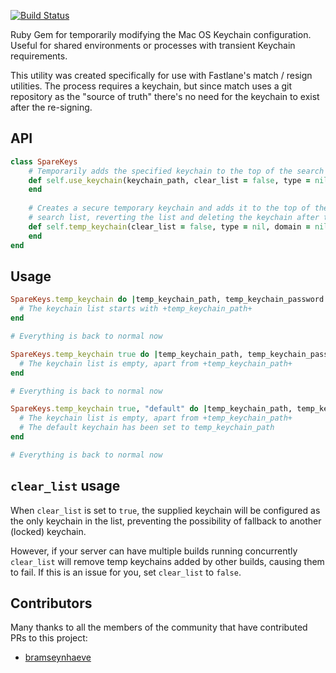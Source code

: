 [![Build Status](https://travis-ci.org/richardszalay/spare-keys.svg?branch=master)](https://travis-ci.org/richardszalay/spare-keys)

Ruby Gem for temporarily modifying the Mac OS Keychain configuration. Useful for shared environments or processes with transient Keychain requirements.

This utility was created specifically for use with Fastlane's match / resign utilities. The process requires a keychain, but since match uses a git repository as the "source of truth" there's no need for the keychain to exist after the re-signing.


## API

```ruby
class SpareKeys
    # Temporarily adds the specified keychain to the top of the search list, reverting it after the block is invoked.
    def self.use_keychain(keychain_path, clear_list = false, type = nil, domain = nil)
    end
    
    # Creates a secure temporary keychain and adds it to the top of the 
    # search list, reverting the list and deleting the keychain after the block is invoked.
    def self.temp_keychain(clear_list = false, type = nil, domain = nil)
    end
end
```

## Usage

```ruby
SpareKeys.temp_keychain do |temp_keychain_path, temp_keychain_password|
  # The keychain list starts with +temp_keychain_path+
end

# Everything is back to normal now

SpareKeys.temp_keychain true do |temp_keychain_path, temp_keychain_password|
  # The keychain list is empty, apart from +temp_keychain_path+
end

# Everything is back to normal now

SpareKeys.temp_keychain true, "default" do |temp_keychain_path, temp_keychain_password|
  # The keychain list is empty, apart from +temp_keychain_path+
  # The default keychain has been set to temp_keychain_path
end

# Everything is back to normal now
```

## `clear_list` usage

When `clear_list` is set to `true`, the supplied keychain will be configured as the only keychain in the list, 
preventing the possibility of fallback to another (locked) keychain.

However, if your server can have multiple builds running concurrently `clear_list` will remove temp keychains 
added by other builds, causing them to fail. If this is an issue for you, set `clear_list` to `false`.

## Contributors

Many thanks to all the members of the community that have contributed PRs to this project:

* [bramseynhaeve](https://github.com/bramseynhaeve)

